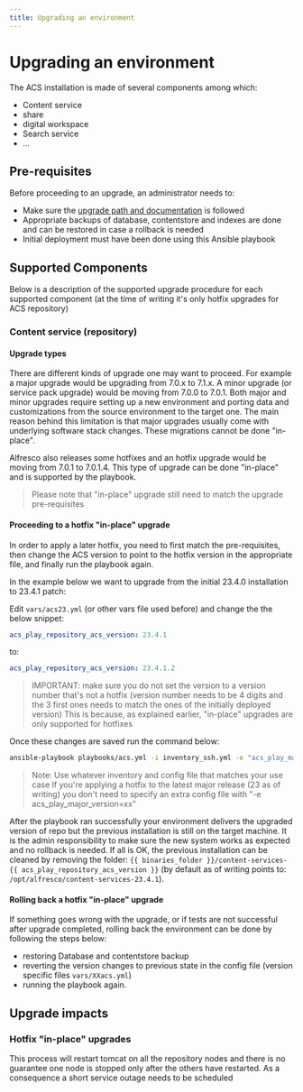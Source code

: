 ```yaml
---
title: Upgrading an environment
---
```


# Upgrading an environment

The ACS installation is made of several components among which:

- Content service
- share
- digital workspace
- Search service
- ...

## Pre-requisites

Before proceeding to an upgrade, an administrator needs to:

- Make sure the [upgrade path and documentation][acs-upgrade] is followed
- Appropriate backups of database, contentstore and indexes are done and can be restored in case a rollback is needed
- Initial deployment must have been done using this Ansible playbook

## Supported Components

Below is a description of the supported upgrade procedure for each supported component (at the time of writing it's only hotfix upgrades for ACS repository)

### Content service (repository)

#### Upgrade types

There are different kinds of upgrade one may want to proceed. For example a major upgrade would be upgrading from 7.0.x to 7.1.x.
A minor upgrade (or service pack upgrade) would be moving from 7.0.0 to 7.0.1.
Both major and minor upgrades require setting up a new environment and porting data and customizations from the source environment to the target one. The main reason behind this limitation is that major upgrades usually come with underlying software stack changes.
These migrations cannot be done "in-place".

Alfresco also releases some hotfixes and an hotfix upgrade would be moving from 7.0.1 to 7.0.1.4. This type of upgrade can be done "in-place" and is supported by the playbook.

> Please note that "in-place" upgrade still need to match the upgrade pre-requisites

#### Proceeding to a hotfix "in-place" upgrade

In order to apply a later hotfix, you need to first match the pre-requisites, then change the ACS version to point to the hotfix version in the appropriate file, and finally run the playbook again.

In the example below we want to upgrade from the initial 23.4.0 installation to 23.4.1 patch:

Edit `vars/acs23.yml` (or other vars file used before) and change the the below snippet:

```yaml
acs_play_repository_acs_version: 23.4.1
```

to:

```yaml
acs_play_repository_acs_version: 23.4.1.2
```

> IMPORTANT: make sure you do not set the version to a version number that's not a hotfix (version number needs to be 4 digits and the 3 first ones needs to match the ones of the initially deployed version)
> This is because, as explained earlier, "in-place" upgrades are only supported for hotfixes

Once these changes are saved run the command below:

```bash
ansible-playbook playbooks/acs.yml -i inventory_ssh.yml -e "acs_play_major_version=23"
```

> Note: Use whatever inventory and config file that matches your use case
> If you're applying a hotfix to the latest major release (23 as of writing) you don't need to specify an extra config file with "-e acs_play_major_version=xx"

After the playbook ran successfully your environment delivers the upgraded version of repo but the previous installation is still on the target machine. It is the admin responsibility to make sure the new system works as expected and no rollback is needed. If all is OK, the previous installation can be cleaned by removing the folder: `{{ binaries_folder }}/content-services-{{ acs_play_repository_acs_version }}` (by default as of writing points to: `/opt/alfresco/content-services-23.4.1`).

#### Rolling back a hotfix "in-place" upgrade

If something goes wrong with the upgrade, or if tests are not successful after upgrade completed, rolling back the environment can be done by following the steps below:

- restoring Database and contentstore backup
- reverting the version changes to previous state in the config file (version specific files `vars/XXacs.yml`)
- running the playbook again.

## Upgrade impacts

### Hotfix "in-place" upgrades

This process will restart tomcat on all the repository nodes and there is no guarantee one node is stopped only after the others have restarted. As a consequence a short service outage needs to be scheduled

[acs-upgrade]: https://support.hyland.com/r/Alfresco/Alfresco-Content-Services/23.4/Alfresco-Content-Services/Upgrade
